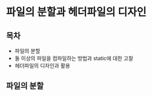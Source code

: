 # 파일의 분할과 헤더파일의 디자인



## 목차

- 파일의 분할
- 둘 이상의 파일을 컴파일하는 방법과 static에 대한 고찰
- 헤더파일의 디자인과 활용



## 파일의 분할


